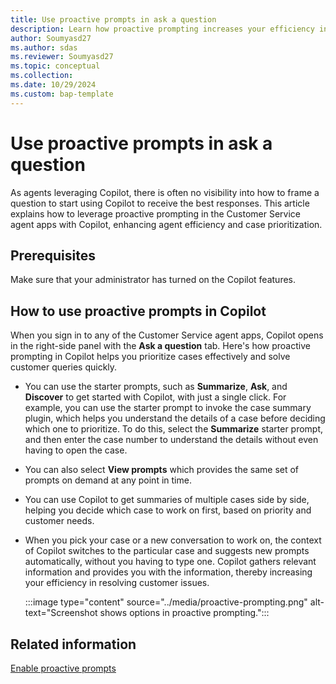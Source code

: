 ```yaml
---
title: Use proactive prompts in ask a question
description: Learn how proactive prompting increases your efficiency in handling customer issues.
author: Soumyasd27
ms.author: sdas
ms.reviewer: Soumyasd27
ms.topic: conceptual 
ms.collection:
ms.date: 10/29/2024
ms.custom: bap-template 
---
```


# Use proactive prompts in ask a question

As agents leveraging Copilot, there is often no visibility into how to frame a question to start using Copilot to receive the best responses. This article explains how to leverage proactive prompting in the Customer Service agent apps with Copilot, enhancing agent efficiency and case prioritization.

## Prerequisites

Make sure that your administrator has turned on the Copilot features.

## How to use proactive prompts in Copilot

When you sign in to any of the Customer Service agent apps, Copilot opens in the right-side panel with the **Ask a question** tab. Here's how proactive prompting in Copilot helps you prioritize cases effectively and solve customer queries quickly.

- You can use the starter prompts, such as **Summarize**, **Ask**, and **Discover** to get started with Copilot, with just a single click. For example, you can use the starter prompt to invoke the case summary plugin, which helps you understand the details of a case before deciding which one to prioritize. To do this, select the **Summarize** starter prompt, and then enter the case number to understand the details without even having to open the case.
- You can also select **View prompts** which provides the same set of prompts on demand at any point in time.   
- You can use Copilot to get summaries of multiple cases side by side, helping you decide which case to work on first, based on priority and customer needs.
- When you pick your case or a new conversation to work on, the context of Copilot switches to the particular case and suggests new prompts automatically, without you having to type one. Copilot gathers relevant information and provides you with the information, thereby increasing your efficiency in resolving customer issues.

    :::image type="content" source="../media/proactive-prompting.png" alt-text="Screenshot shows options in proactive prompting.":::

## Related information

[Enable proactive prompts](../administer/proactive-prompts.md)
